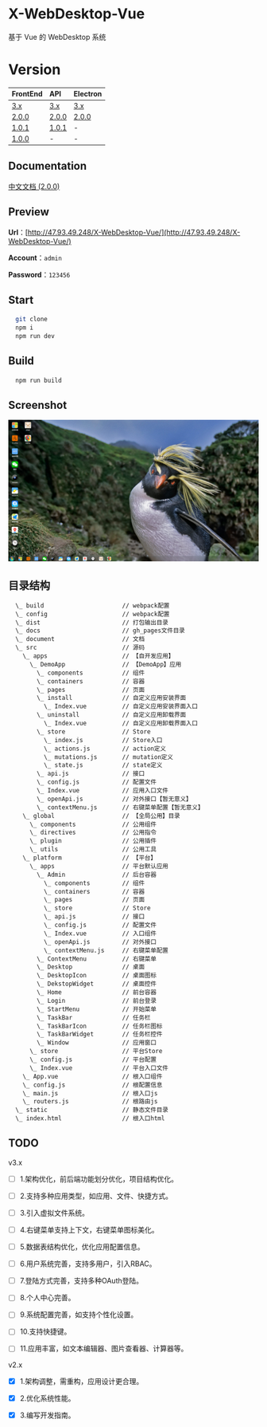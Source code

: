 # X-WebDesktop-Vue

基于 Vue 的 WebDesktop 系统

# Version

| FrontEnd | API | Electron |
| :-------- | :-------- | :-------- |
| [3.x](https://github.com/OXOYO/X-WebDesktop-Vue/tree/master) | [3.x](https://github.com/OXOYO/X-WebDesktop-Api-Koa/tree/master) | [3.x](https://github.com/OXOYO/X-WebDesktop-Electron/tree/master) |
| [2.0.0](https://github.com/OXOYO/X-WebDesktop-Vue/tree/2.0.0) | [2.0.0](https://github.com/OXOYO/X-WebDesktop-Api-Koa/tree/2.0.0) | [2.0.0](https://github.com/OXOYO/X-WebDesktop-Electron/tree/2.0.0) |
| [1.0.1](https://github.com/OXOYO/X-WebDesktop-Vue/tree/1.0.1) | [1.0.1](https://github.com/OXOYO/X-WebDesktop-Api-Koa/tree/1.0.1) | - |
| [1.0.0](https://github.com/OXOYO/X-Desktop-Vue/tree/master) | - | - |

## Documentation

[中文文档 (2.0.0)](./document/README.md)

## Preview

  **Url**：[http://47.93.49.248/X-WebDesktop-Vue/](http://47.93.49.248/X-WebDesktop-Vue/)

  **Account**：`admin`

  **Password**：`123456`

## Start

```bash
  git clone
  npm i
  npm run dev
```

## Build

```bash
  npm run build
```

## Screenshot

![](./document/screenshot/preview_pc_admin_0913.png "preview_pc_admin")


## 目录结构
```bash
  \_ build                      // webpack配置
  \_ config                     // webpack配置
  \_ dist                       // 打包输出目录
  \_ docs                       // gh_pages文件目录
  \_ document                   // 文档
  \_ src                        // 源码
    \_ apps                     // 【自开发应用】
      \_ DemoApp                // 【DemoApp】应用
        \_ components           // 组件
        \_ containers           // 容器
        \_ pages                // 页面
        \_ install              // 自定义应用安装界面
          \_ Index.vue          // 自定义应用安装界面入口
        \_ uninstall            // 自定义应用卸载界面
          \_ Index.vue          // 自定义应用卸载界面入口
        \_ store                // Store
          \_ index.js           // Store入口
          \_ actions.js         // action定义
          \_ mutations.js       // mutation定义
          \_ state.js           // state定义
        \_ api.js               // 接口
        \_ config.js            // 配置文件
        \_ Index.vue            // 应用入口文件
        \_ openApi.js           // 对外接口【暂无意义】
        \_ contextMenu.js       // 右键菜单配置【暂无意义】
    \_ global                   // 【全局公用】目录
      \_ components             // 公用组件
      \_ directives             // 公用指令
      \_ plugin                 // 公用插件
      \_ utils                  // 公用工具
    \_ platform                 // 【平台】
      \_ apps                   // 平台默认应用
        \_ Admin                // 后台容器
          \_ components         // 组件
          \_ containers         // 容器
          \_ pages              // 页面
          \_ store              // Store
          \_ api.js             // 接口
          \_ config.js          // 配置文件
          \_ Index.vue          // 入口组件
          \_ openApi.js         // 对外接口
          \_ contextMenu.js     // 右键菜单配置
        \_ ContextMenu          // 右键菜单
        \_ Desktop              // 桌面
        \_ DesktopIcon          // 桌面图标
        \_ DekstopWidget        // 桌面控件
        \_ Home                 // 前台容器
        \_ Login                // 前台登录
        \_ StartMenu            // 开始菜单
        \_ TaskBar              // 任务栏
        \_ TaskBarIcon          // 任务栏图标
        \_ TaskBarWidget        // 任务栏控件
        \_ Window               // 应用窗口
      \_ store                  // 平台Store
      \_ config.js              // 平台配置
      \_ Index.vue              // 平台入口文件
    \_ App.vue                  // 根入口组件
    \_ config.js                // 根配置信息
    \_ main.js                  // 根入口js
    \_ routers.js               // 根路由js
  \_ static                     // 静态文件目录
  \_ index.html                 // 根入口html
```

## TODO
  v3.x
  - [ ] 1.架构优化，前后端功能划分优化，项目结构优化。
  - [ ] 2.支持多种应用类型，如应用、文件、快捷方式。
  - [ ] 3.引入虚拟文件系统。
  - [ ] 4.右键菜单支持上下文，右键菜单图标美化。
  - [ ] 5.数据表结构优化，优化应用配置信息。
  - [ ] 6.用户系统完善，支持多用户，引入RBAC。
  - [ ] 7.登陆方式完善，支持多种OAuth登陆。
  - [ ] 8.个人中心完善。
  - [ ] 9.系统配置完善，如支持个性化设置。
  - [ ] 10.支持快捷键。
  - [ ] 11.应用丰富，如文本编辑器、图片查看器、计算器等。


  v2.x
  - [x] 1.架构调整，需重构，应用设计更合理。

  - [x] 2.优化系统性能。

  - [x] 3.编写开发指南。
